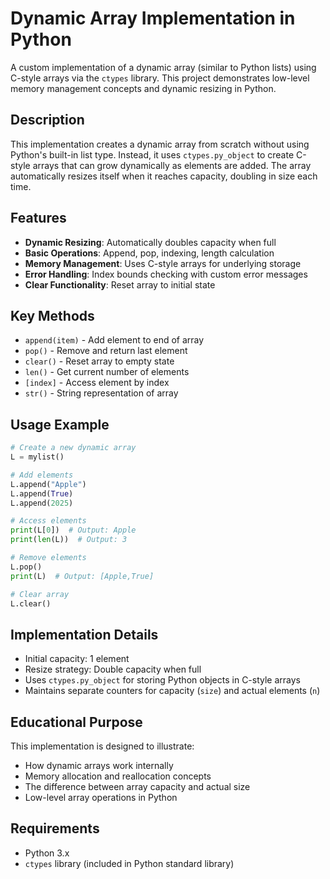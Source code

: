 # Dynamic Array Implementation in Python

A custom implementation of a dynamic array (similar to Python lists) using C-style arrays via the `ctypes` library. This project demonstrates low-level memory management concepts and dynamic resizing in Python.

## Description

This implementation creates a dynamic array from scratch without using Python's built-in list type. Instead, it uses `ctypes.py_object` to create C-style arrays that can grow dynamically as elements are added. The array automatically resizes itself when it reaches capacity, doubling in size each time.

## Features

- **Dynamic Resizing**: Automatically doubles capacity when full
- **Basic Operations**: Append, pop, indexing, length calculation
- **Memory Management**: Uses C-style arrays for underlying storage
- **Error Handling**: Index bounds checking with custom error messages
- **Clear Functionality**: Reset array to initial state

## Key Methods

- `append(item)` - Add element to end of array
- `pop()` - Remove and return last element  
- `clear()` - Reset array to empty state
- `len()` - Get current number of elements
- `[index]` - Access element by index
- `str()` - String representation of array

## Usage Example

```python
# Create a new dynamic array
L = mylist()

# Add elements
L.append("Apple")
L.append(True)
L.append(2025)

# Access elements
print(L[0])  # Output: Apple
print(len(L))  # Output: 3

# Remove elements
L.pop()
print(L)  # Output: [Apple,True]

# Clear array
L.clear()
```

## Implementation Details

- Initial capacity: 1 element
- Resize strategy: Double capacity when full
- Uses `ctypes.py_object` for storing Python objects in C-style arrays
- Maintains separate counters for capacity (`size`) and actual elements (`n`)

## Educational Purpose

This implementation is designed to illustrate:
- How dynamic arrays work internally
- Memory allocation and reallocation concepts
- The difference between array capacity and actual size
- Low-level array operations in Python

## Requirements

- Python 3.x
- `ctypes` library (included in Python standard library)
